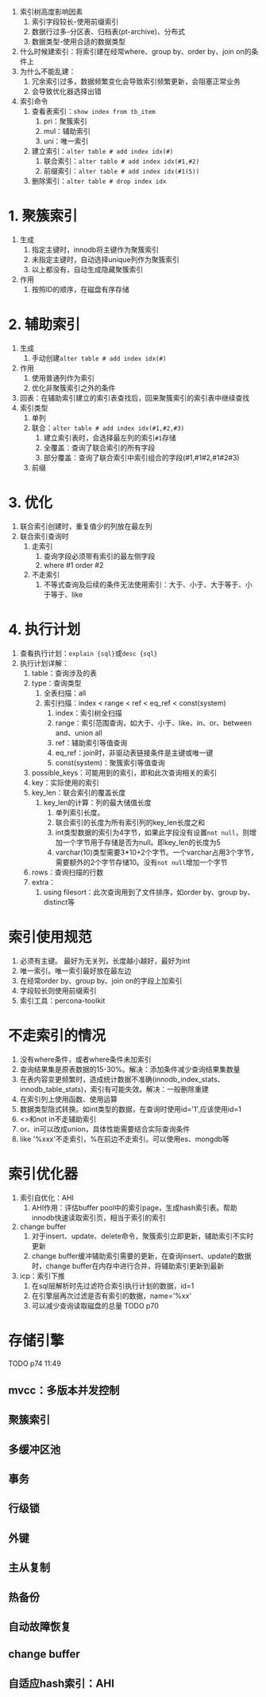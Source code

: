 1. 索引树高度影响因素
   1. 索引字段较长-使用前缀索引
   2. 数据行过多-分区表、归档表(pt-archive)、分布式
   3. 数据类型-使用合适的数据类型
2. 什么时候建索引：将索引建在经常where、group by、order by、join on的条件上
3. 为什么不能乱建：
   1. 冗余索引过多，数据频繁变化会导致索引频繁更新，会阻塞正常业务
   2. 会导致优化器选择出错
4. 索引命令
   1. 查看表索引：`show index from tb_item`
      1. pri：聚簇索引
      2. mul：辅助索引
      3. uni：唯一索引
   2. 建立索引：`alter table # add index idx(#)`
      1. 联合索引：`alter table # add index idx(#1,#2)`
      2. 前缀索引：`alter table # add index idx(#1(5))`
   3. 删除索引：`alter table # drop index idx`
# 1. 聚簇索引
1. 生成
   1. 指定主键时，innodb将主键作为聚簇索引
   2. 未指定主键时，自动选择unique列作为聚簇索引
   3. 以上都没有，自动生成隐藏聚簇索引
2. 作用
   1. 按照ID的顺序，在磁盘有序存储
# 2. 辅助索引
1. 生成
   1. 手动创建`alter table # add index idx(#)`
2. 作用
   1. 使用普通列作为索引
   2. 优化非聚簇索引之外的条件
3. 回表：在辅助索引建立的索引表查找后，回来聚簇索引的索引表中继续查找
4. 索引类型
   1. 单列
   2. 联合：`alter table # add index idx(#1,#2,#3)`
      1. 建立索引表时，会选择最左列的索引`#1`存储
      2. 全覆盖：查询了联合索引的所有字段
      3. 部分覆盖：查询了联合索引中索引组合的字段(#1,#1#2,#1#2#3)
   3. 前缀
# 3. 优化
1. 联合索引创建时，重复值少的列放在最左列
2. 联合索引查询时
   1. 走索引
      1. 查询字段必须带有索引的最左侧字段
      2. where #1 order #2
   2. 不走索引
      1. 不等式查询及后续的条件无法使用索引：大于、小于、大于等于、小于等于、like
# 4. 执行计划
1. 查看执行计划：`explain {sql}`或`desc {sql}`
2. 执行计划详解：
   1. table：查询涉及的表
   2. type：查询类型
      1. 全表扫描：all
      2. 索引扫描：index < range < ref < eq_ref < const(system)
         1. index：索引树全扫描
         2. range：索引范围查询，如大于、小于、like、in、or、between and、union all
         3. ref：辅助索引等值查询
         4. eq_ref：join时，非驱动表链接条件是主键或唯一键
         5. const(system)：聚簇索引等值查询
   3. possible_keys：可能用到的索引，即和此次查询相关的索引
   4. key：实际使用的索引
   5. key_len：联合索引的覆盖长度
      1. key_len的计算：列的最大储值长度
         1. 单列索引长度。
         2. 联合索引的长度为所有索引列的key_len长度之和
         3. int类型数据的索引为4字节，如果此字段没有设置`not null`，则增加一个字节用于存储是否为null。即key_len的长度为5
         4. varchar(10)类型需要3*10+2个字节。一个varchar占用3个字节，需要额外的2个字节存储10。没有`not null`增加一个字节
   6. rows：查询扫描的行数
   7. extra：
      1. using filesort：此次查询用到了文件排序，如order by、group by、distinct等
# 索引使用规范
1. 必须有主键。 最好为无关列，长度越小越好，最好为int
2. 唯一索引。唯一索引最好放在最左边
3. 在经常order by、group by、join on的字段上加索引
4. 字段较长则使用前缀索引
5. 索引工具：percona-toolkit
# 不走索引的情况
1. 没有where条件，或者where条件未加索引 
2. 查询结果集是原表数据的15-30%。解决：添加条件减少查询结果集数量
3. 在表内容变更频繁时，造成统计数据不准确(innodb_index_stats、innodb_table_stats)，索引有可能失效。解决：一般删除重建
4. 在索引列上使用函数、使用运算
5. 数据类型隐式转换。如int类型的数据，在查询时使用id='1',应该使用id=1
6. <>和not in不走辅助索引
7. or、in可以改成union，具体性能需要结合实际查询条件
8. like '%xxx'不走索引，%在前边不走索引。可以使用es、mongdb等
# 索引优化器
1. 索引自优化：AHI
   1. AHI作用：评估buffer pool中的索引page，生成hash索引表。帮助innodb快速读取索引页，相当于索引的索引
2. change buffer
   1. 对于insert、update、delete命令，聚簇索引立即更新，辅助索引不实时更新
   2. change buffer缓冲辅助索引需要的更新，在查询insert、update的数据时，change buffer在内存中进行合并，将辅助索引更新到最新
3. icp：索引下推
   1. 在sql层解析时先过滤符合索引执行计划的数据，id=1
   2. 在引擎层再次过滤是否有索引的数据，name='%xx'
   3. 可以减少查询读取磁盘的总量
TODO p70
# 存储引擎
TODO p74 11:49
## mvcc：多版本并发控制
## 聚簇索引
## 多缓冲区池
## 事务
## 行级锁
## 外键
## 主从复制
## 热备份
## 自动故障恢复
## change buffer
## 自适应hash索引：AHI